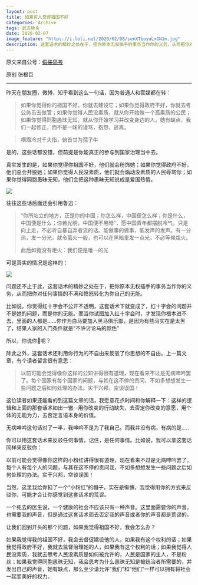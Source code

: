 ```yaml
---
layout: post
title: 如果有人觉得祖国不好
categories: Archive
tags: 武汉肺炎
date: 2020-02-07
image_feature: "https://i.loli.net/2020/02/08/senXTboyuLxGN1m.jpg"
description: 这套话术的精妙之处在于，把你原本无权插手的事务当作你的义务，从而把你对任何事情的不满和愤怒转化为你自己的无能。
---
```


原文来自公号：~~[假装思考](http://206.189.252.32:8083/%E5%A6%82%E6%9E%9C%E6%9C%89%E4%BA%BA%E8%A7%89%E5%BE%97%E7%A5%96%E5%9B%BD%E4%B8%8D%E5%A5%BD.html)~~

原创 张根巨

---

昨天在朋友圈，微博，知乎看到这么一句话，因为普通人和官媒都在转：

> 如果你觉得你的祖国不好，你就去建设它；如果你觉得政府不好，你就去考公务员去做官；如果你觉得人民没素质，就从你开始做一个高素质的公民；如果你觉得同胞愚昧无知，就从你开始学习并改变身边的人，她有缺点，我们一起修正，而不是一昧的谩骂，抱怨，逃离。

> 横眉冷对千夫指，俯首甘为孺子牛

是的，这些话都没错，但前提是你能真正的参与到国家治理当中去。

真实发生的是，如果你觉得你祖国不好，他们就会粉饰她；如果你觉得政府不好，他们总会开脱她；如果你觉得人民没素质，他们就会煽动没素质的人民辱骂你；如果你觉得同胞愚昧无知，他们会把这种愚昧无知说成是爱国热情。

![](https://i.loli.net/2020/02/08/msEwngO8ZXzYA6N.jpg)

往往这些话后面还会引用鲁迅：

> “你所站立的地方，正是你的中国；你怎么样，中国便怎么样；你是什么，中国便是什么；你若光明，中国便不黑暗”，愿中国青年都摆脱冷气，只是向上走，不必听自暴自弃者流的话。能做事的做事，能发声的发声。有一分热，发一分光，就令萤火一般，也可以在黑暗里发一点光，不必等候炬火。
>
> 此后如竟没有炬火：我们便是唯一的光

可是真实的情况是这样的：

![](https://i.loli.net/2020/02/08/senXTboyuLxGN1m.jpg)

问题还不止于此，这套话术的精妙之处在于，把你原本无权插手的事务当作你的义务，从而把你对任何事情的不满和愤怒转化为你自己的无能。

比如说，你觉得红十字会不公开不透明，这套话术下就变成了，红十字会的问题并不是她的问题，而是你的无能。而当你试图加入红十字会时，才发现你根本进不去，里面的人都是......你作为白马要加入黑马俱乐部，是因为有些马实在是太黑了，结果人家的入门条件就是“不许讨论马的颜色”

所以，你说你🐎呢？


除此之外，这套话术还利用你行为的不自由来反驳了你思想的不自由。上一篇文章，有个读者留言很有意思：

> 以前可能会觉得像你这样的公知讲得很有道理，现在看来不过是无病呻吟罢了。每个国家有每个国家的问题，与其在这不停的责问，不如多想想发生一些问题之后如何处理的办法。实干兴邦，空谈误国！

这位读者如果还能看的到这篇文章的话，我愿意花点时间和你解释一下：这样的逻辑和上面的那套话术如出一辙--用你改变的行动缺失，去否定你改变的意愿，用个体的无能为力，去否定言语本身的价值。

无病呻吟这句话对了一半，我呻吟不是为了我自己。而我并没有病，有病的是.....

你可以用这套话术来反驳任何事情，记住，是任何事情。比如说，我可以拿这套话同样来反驳你：

以前可能会觉得像你这样的小粉红讲得很有道理，现在看来不过是无病呻吟罢了。每个人有每个人的问题，与其在这不停的责问我，不如多想想发生一些问题之后如何处理的办法。实干兴邦，空谈误国！

当然，这里我给你扣了一个“小粉红”的帽子，实在是惭愧，我觉得用你的方式来反驳你，可能才会让你感觉到这套话术的荒谬。

一个死去的医生说，一个健康的社会不应该只有一种声音。这里面需要你的声音，也需要我的声音，但是通过这套话术而去否定我的声音或者你的声音都是荒谬的。

让我们回到开头的那个问题，如果我觉得祖国不好，我会怎么办？

如果我觉得我的祖国不好，我会去督促建设他的人，如果我有这个权利的话；如果我觉得政府不好，我就去监督治理她的人，如果我有这个权利的话；如果我觉得人民没素质，我就去思考人民没素质是如何被允许的，人民是国家的主人，不是粉丝；如果我觉得同胞愚昧无知，我会思考为什么愚昧无知是被统治者所需要的，并发出自己的声音，她有缺点，那么至少请允许“我们”和“他们”一样可以拥有将社会一起变美好的权力。
